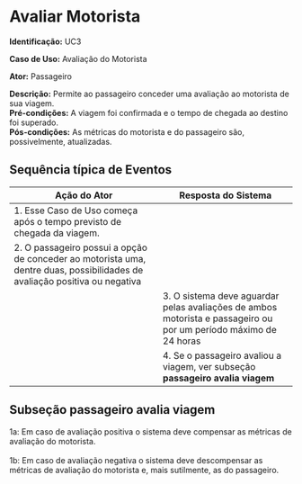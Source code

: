 # Avaliar Motorista

**Identificação:** UC3 <br/>

**Caso de Uso:** Avaliação do Motorista <br/>

**Ator:** Passageiro <br/>

**Descrição:** Permite ao passageiro conceder uma avaliação ao motorista de sua viagem. <br/>
**Pré-condições:** A viagem foi confirmada e o tempo de chegada ao destino foi superado. <br />
**Pós-condições:** As métricas do motorista e do passageiro são, possivelmente, atualizadas. <br/>
## Sequência típica de Eventos 

| Ação do Ator                                    | Resposta do Sistema                                |
|-------------------------------------------------|----------------------------------------------------|
| 1. Esse Caso de Uso começa após o tempo previsto de chegada da viagem. |                                      |
| 2. O passageiro possui a opção de conceder ao motorista uma, dentre duas, possibilidades de avaliação positiva ou negativa                                              |                             |
|                                    |  3. O sistema deve aguardar pelas avaliações de ambos motorista e passageiro ou por um período máximo de 24 horas                                   |
|  | 4. Se o passageiro avaliou a viagem, ver subseção **passageiro avalia viagem**


## Subseção passageiro avalia viagem

1a: Em caso de avaliação positiva o sistema deve compensar as métricas de avaliação do motorista.<br/><br/>
1b: Em caso de avaliação negativa o sistema deve descompensar as métricas de avaliação do motorista e, mais sutilmente, as do passageiro.
